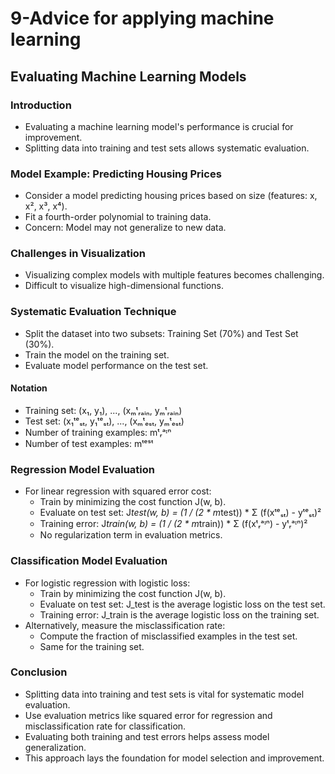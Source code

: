 # 9-Advice for applying machine learning

## Evaluating Machine Learning Models

### Introduction

- Evaluating a machine learning model's performance is crucial for improvement.
- Splitting data into training and test sets allows systematic evaluation.

### Model Example: Predicting Housing Prices

- Consider a model predicting housing prices based on size (features: x, x², x³, x⁴).
- Fit a fourth-order polynomial to training data.
- Concern: Model may not generalize to new data.

### Challenges in Visualization

- Visualizing complex models with multiple features becomes challenging.
- Difficult to visualize high-dimensional functions.

### Systematic Evaluation Technique

- Split the dataset into two subsets: Training Set (70%) and Test Set (30%).
- Train the model on the training set.
- Evaluate model performance on the test set.

#### Notation

- Training set: (x₁, y₁), ..., (xₘᵗᵣₐᵢₙ, yₘᵗᵣₐᵢₙ)
- Test set: (x₁ᵗᵉₛₜ, y₁ᵗᵉₛₜ), ..., (xₘᵗₑₛₜ, yₘᵗₑₛₜ)
- Number of training examples: mᵗᵣᵃᶦⁿ
- Number of test examples: mᵗᵉˢᵗ

### Regression Model Evaluation

- For linear regression with squared error cost:
  - Train by minimizing the cost function J(w, b).
  - Evaluate on test set: J*test(w, b) = (1 / (2 * m*test)) * Σ (f(xᵗᵉₛₜ) - yᵗᵉₛₜ)²
  - Training error: J*train(w, b) = (1 / (2 * m*train)) * Σ (f(xᵗᵣᵃᶦⁿ) - yᵗᵣᵃᶦⁿ)²
  - No regularization term in evaluation metrics.

### Classification Model Evaluation

- For logistic regression with logistic loss:
  - Train by minimizing the cost function J(w, b).
  - Evaluate on test set: J_test is the average logistic loss on the test set.
  - Training error: J_train is the average logistic loss on the training set.
- Alternatively, measure the misclassification rate:
  - Compute the fraction of misclassified examples in the test set.
  - Same for the training set.

### Conclusion

- Splitting data into training and test sets is vital for systematic model evaluation.
- Use evaluation metrics like squared error for regression and misclassification rate for classification.
- Evaluating both training and test errors helps assess model generalization.
- This approach lays the foundation for model selection and improvement.
